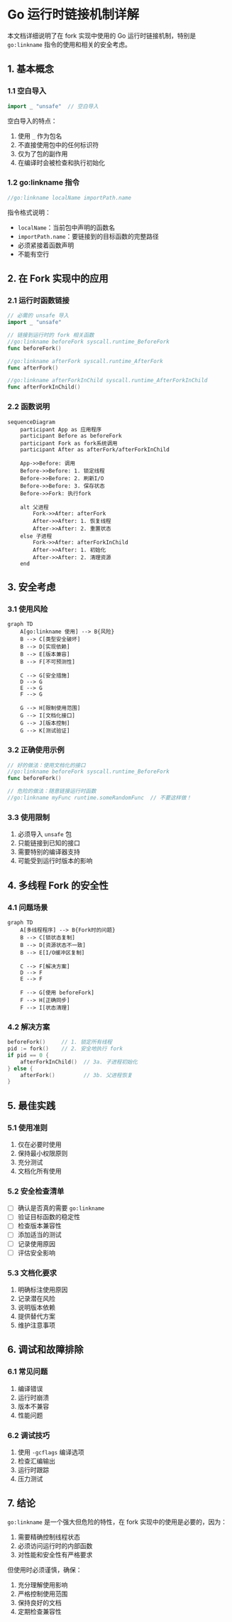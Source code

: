 # Go 运行时链接机制详解

本文档详细说明了在 fork 实现中使用的 Go 运行时链接机制，特别是 `go:linkname` 指令的使用和相关的安全考虑。

## 1. 基本概念

### 1.1 空白导入
```go
import _ "unsafe"  // 空白导入
```

空白导入的特点：
1. 使用 `_` 作为包名
2. 不直接使用包中的任何标识符
3. 仅为了包的副作用
4. 在编译时会被检查和执行初始化

### 1.2 go:linkname 指令
```go
//go:linkname localName importPath.name
```

指令格式说明：
- `localName`：当前包中声明的函数名
- `importPath.name`：要链接到的目标函数的完整路径
- 必须紧接着函数声明
- 不能有空行

## 2. 在 Fork 实现中的应用

### 2.1 运行时函数链接
```go
// 必需的 unsafe 导入
import _ "unsafe"

// 链接到运行时的 fork 相关函数
//go:linkname beforeFork syscall.runtime_BeforeFork
func beforeFork()

//go:linkname afterFork syscall.runtime_AfterFork
func afterFork()

//go:linkname afterForkInChild syscall.runtime_AfterForkInChild
func afterForkInChild()
```

### 2.2 函数说明

```mermaid
sequenceDiagram
    participant App as 应用程序
    participant Before as beforeFork
    participant Fork as fork系统调用
    participant After as afterFork/afterForkInChild
    
    App->>Before: 调用
    Before->>Before: 1. 锁定线程
    Before->>Before: 2. 刷新I/O
    Before->>Before: 3. 保存状态
    Before->>Fork: 执行fork
    
    alt 父进程
        Fork->>After: afterFork
        After->>After: 1. 恢复线程
        After->>After: 2. 重置状态
    else 子进程
        Fork->>After: afterForkInChild
        After->>After: 1. 初始化
        After->>After: 2. 清理资源
    end
```

## 3. 安全考虑

### 3.1 使用风险
```mermaid
graph TD
    A[go:linkname 使用] --> B{风险}
    B --> C[类型安全破坏]
    B --> D[实现依赖]
    B --> E[版本兼容]
    B --> F[不可预测性]
    
    C --> G[安全措施]
    D --> G
    E --> G
    F --> G
    
    G --> H[限制使用范围]
    G --> I[文档化接口]
    G --> J[版本控制]
    G --> K[测试验证]
```

### 3.2 正确使用示例
```go
// 好的做法：使用文档化的接口
//go:linkname beforeFork syscall.runtime_BeforeFork
func beforeFork()

// 危险的做法：随意链接运行时函数
//go:linkname myFunc runtime.someRandomFunc  // 不要这样做！
```

### 3.3 使用限制
1. 必须导入 `unsafe` 包
2. 只能链接到已知的接口
3. 需要特别的编译器支持
4. 可能受到运行时版本的影响

## 4. 多线程 Fork 的安全性

### 4.1 问题场景
```mermaid
graph TD
    A[多线程程序] --> B{Fork时的问题}
    B --> C[锁状态复制]
    B --> D[资源状态不一致]
    B --> E[I/O缓冲区复制]
    
    C --> F[解决方案]
    D --> F
    E --> F
    
    F --> G[使用 beforeFork]
    F --> H[正确同步]
    F --> I[状态清理]
```

### 4.2 解决方案
```go
beforeFork()     // 1. 锁定所有线程
pid := fork()    // 2. 安全地执行 fork
if pid == 0 {
    afterForkInChild()  // 3a. 子进程初始化
} else {
    afterFork()         // 3b. 父进程恢复
}
```

## 5. 最佳实践

### 5.1 使用准则
1. 仅在必要时使用
2. 保持最小权限原则
3. 充分测试
4. 文档化所有使用

### 5.2 安全检查清单
- [ ] 确认是否真的需要 `go:linkname`
- [ ] 验证目标函数的稳定性
- [ ] 检查版本兼容性
- [ ] 添加适当的测试
- [ ] 记录使用原因
- [ ] 评估安全影响

### 5.3 文档化要求
1. 明确标注使用原因
2. 记录潜在风险
3. 说明版本依赖
4. 提供替代方案
5. 维护注意事项

## 6. 调试和故障排除

### 6.1 常见问题
1. 编译错误
2. 运行时崩溃
3. 版本不兼容
4. 性能问题

### 6.2 调试技巧
1. 使用 `-gcflags` 编译选项
2. 检查汇编输出
3. 运行时跟踪
4. 压力测试

## 7. 结论

`go:linkname` 是一个强大但危险的特性，在 fork 实现中的使用是必要的，因为：
1. 需要精确控制线程状态
2. 必须访问运行时的内部函数
3. 对性能和安全性有严格要求

但使用时必须谨慎，确保：
1. 充分理解使用影响
2. 严格控制使用范围
3. 保持良好的文档
4. 定期检查兼容性
